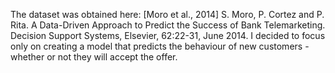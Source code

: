 The dataset was obtained here: 
[Moro et al., 2014] S. Moro, P. Cortez and P. Rita. A Data-Driven Approach to Predict the Success of Bank Telemarketing. Decision Support Systems, Elsevier, 62:22-31, June 2014.
I decided to focus only on creating a model that predicts the behaviour of new customers - whether or not they will accept the offer.
